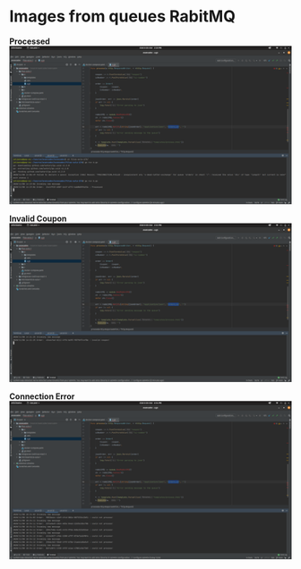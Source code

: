 # Images from queues RabitMQ

**Processed**
![alt text](https://github.com/juliannaPeace/avancadev/blob/main/chalenge-2/Processed.png)

**Invalid Coupon**
![alt text](https://github.com/juliannaPeace/avancadev/blob/main/chalenge-2/invalid%20coupon!.png)

**Connection Error**
![alt text](https://github.com/juliannaPeace/avancadev/blob/main/chalenge-2/Connection%20error..png)
